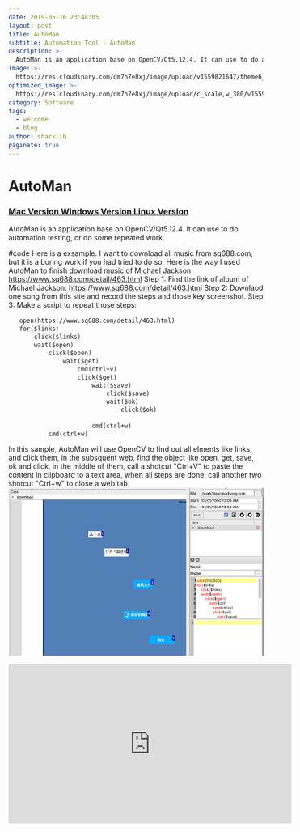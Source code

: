 ```yaml
---
date: 2019-05-16 23:48:05
layout: post
title: AutoMan
subtitle: Automation Tool - AutoMan
description: >-
  AutoMan is an application base on OpenCV/Qt5.12.4. It can use to do automation testing, or do some repeated work.
image: >-
  https://res.cloudinary.com/dm7h7e8xj/image/upload/v1559821647/theme6_qeeojf.jpg
optimized_image: >-
  https://res.cloudinary.com/dm7h7e8xj/image/upload/c_scale,w_380/v1559821647/theme6_qeeojf.jpg
category: Software
tags:
  - welcome
  - blog
author: sharklib
paginate: true
---
```


# AutoMan
### <a href="files/automan.zip">Mac Version </a> <a href="files/AutoMan.msi">Windows Version </a><a href="">Linux Version</a>
AutoMan is an application base on OpenCV/Qt5.12.4. It can use to do automation testing, or do some repeated work.

#code
Here is a exsample. I want to download all music from sq688.com, but it is a boring work if you had tried to do so. Here is the way I used AutoMan to finish download music of Michael Jackson https://www.sq688.com/detail/463.html
   Step 1: Find the link of album of  Michael Jackson. https://www.sq688.com/detail/463.html
   Step 2: Downlaod one song from this site and record the steps and those key screenshot.
   Step 3: Make a script to repeat those steps:
 ```
    open(https://www.sq688.com/detail/463.html)
    for($links)
        click($links)
        wait($open)
            click($open)
                wait($get)
                    cmd(ctrl+v)
                    click($get)
                        wait($save)
                            click($save)
                            wait($ok)
                                click($ok)
                            
                        cmd(ctrl+w)
            cmd(ctrl+w)
```
In this sample, AutoMan will use OpenCV to find out all elments like links, and click them, in the subsquent web, find the object like open, get, save, ok and click, in the middle of them, call a shotcut "Ctrl+V" to paste the content in clipboard to a text area, when all steps are done, call another two shotcut "Ctrl+w" to close a web tab.
<img src="/assets/img/downloadsong.png">
<iframe width="560" height="315" src="https://www.youtube.com/embed/I3OswJPI1I0" frameborder="0" allow="accelerometer; autoplay; encrypted-media; gyroscope; picture-in-picture" allowfullscreen></iframe>

   


